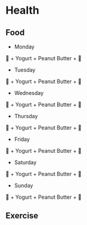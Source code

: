 # Health

## Food

- Monday

🍳 + Yogurt + Peanut Butter + 🍼

- Tuesday

🍳 + Yogurt + Peanut Butter + 🍼

- Wednesday

🍳 + Yogurt + Peanut Butter + 🍼

- Thursday

🍳 + Yogurt + Peanut Butter + 🍼

- Friday

🍳 + Yogurt + Peanut Butter + 🍼

- Saturday

🍳 + Yogurt + Peanut Butter + 🍼

- Sunday

🍳 + Yogurt + Peanut Butter + 🍼


## Exercise












